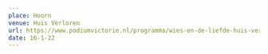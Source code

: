 ```yaml
---
place: Hoorn
venue: Huis Verloren
url: https://www.podiumvictorie.nl/programma/wies-en-de-liefde-huis-verloren-hoorn-16/01/22
date: 16-1-22
---
```

